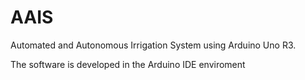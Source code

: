 # AAIS
Automated and Autonomous Irrigation System using Arduino Uno R3.

The software is developed in the Arduino IDE enviroment
